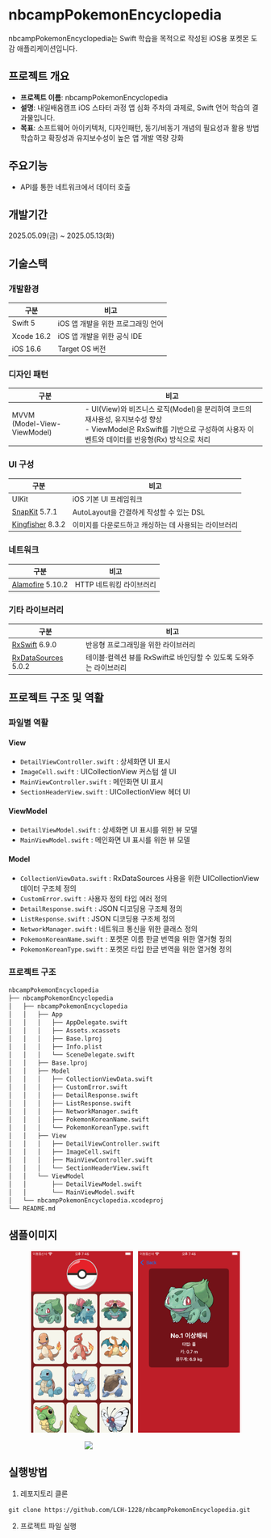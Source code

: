 # nbcampPokemonEncyclopedia
nbcampPokemonEncyclopedia는 Swift 학습을 목적으로 작성된 iOS용 포켓몬 도감 애플리케이션입니다.

## 프로젝트 개요
-   **프로젝트 이름**: nbcampPokemonEncyclopedia
-   **설명**: 내일배움캠프 iOS 스타터 과정 앱 심화 주차의 과제로, Swift 언어 학습의 결과물입니다.
-   **목표**: 소프트웨어 아이키텍처, 디자인패턴, 동기/비동기 개념의 필요성과 활용 방법 학습하고 확장성과 유지보수성이 높은 앱 개발 역량 강화

## 주요기능

- API를 통한 네트워크에서 데이터 호출

## 개발기간

2025.05.09(금) ~ 2025.05.13(화)  

## 기술스택

### 개발환경
| 구분 | 비고 |
|------|------|
| Swift 5 | iOS 앱 개발을 위한 프로그래밍 언어 |
| Xcode 16.2 | iOS 앱 개발을 위한 공식 IDE |
| iOS 16.6 | Target OS 버전 |

### 디자인 패턴
| 구분| 비고 |
|------|------|
|MVVM <br> (Model-View-ViewModel) | - UI(View)와 비즈니스 로직(Model)을 분리하여 코드의 재사용성, 유지보수성 향상 <br> - ViewModel은 RxSwift를 기반으로 구성하여 사용자 이벤트와 데이터를 반응형(Rx) 방식으로 처리 |

### UI 구성
| 구분 | 비고 |
|------|------|
| UIKit | iOS 기본 UI 프레임워크 |
| [SnapKit](https://github.com/SnapKit/SnapKit.git) 5.7.1 | AutoLayout을 간결하게 작성할 수 있는 DSL |
| [Kingfisher](https://github.com/onevcat/Kingfisher) 8.3.2 | 이미지를 다운로드하고 캐싱하는 데 사용되는 라이브러리 |

### 네트워크
| 구분 | 비고 |
|------|------|
| [Alamofire](https://github.com/Alamofire/Alamofire) 5.10.2 | HTTP 네트워킹 라이브러리 |

### 기타 라이브러리
| 구분 | 비고 |
|------|------|
| [RxSwift](https://github.com/ReactiveX/RxSwift) 6.9.0 | 반응형 프로그래밍을 위한 라이브러리 |
| [RxDataSources](https://github.com/RxSwiftCommunity/RxDataSources) 5.0.2 | 테이블·컬렉션 뷰를 RxSwift로 바인딩할 수 있도록 도와주는 라이브러리 |


## 프로젝트 구조 및 역활 

### 파일별 역활

#### View
- `DetailViewController.swift` : 상세화면 UI 표시
- `ImageCell.swift` : UICollectionView 커스텀 셀 UI
- `MainViewController.swift` : 메인화면 UI 표시
- `SectionHeaderView.swift` : UICollectionView 헤더 UI

#### ViewModel
- `DetailViewModel.swift` : 상세화면 UI 표시를 위한 뷰 모델
- `MainViewModel.swift` :  메인화면 UI 표시를 위한 뷰 모델

#### Model
- `CollectionViewData.swift` : RxDataSources 사용을 위한 UICollectionView 데이터 구조체 정의
- `CustomError.swift` : 사용자 정의 타입 에러 정의
- `DetailResponse.swift` : JSON 디코딩용 구조체 정의
- `ListResponse.swift` : JSON 디코딩용 구조체 정의
- `NetworkManager.swift` : 네트워크 통신을 위한 클래스 정의
- `PokemonKoreanName.swift` : 포켓몬 이름 한글 번역을 위한 열거형 정의
- `PokemonKoreanType.swift` : 포켓몬 타입 한글 번역을 위한 열거형 정의

### 프로젝트 구조
```
nbcampPokemonEncyclopedia
├── nbcampPokemonEncyclopedia
│   ├── nbcampPokemonEncyclopedia
│   │   ├── App
│   │   │   ├── AppDelegate.swift
│   │   │   ├── Assets.xcassets
│   │   │   ├── Base.lproj
│   │   │   ├── Info.plist
│   │   │   └── SceneDelegate.swift
│   │   ├── Base.lproj
│   │   ├── Model
│   │   │   ├── CollectionViewData.swift
│   │   │   ├── CustomError.swift
│   │   │   ├── DetailResponse.swift
│   │   │   ├── ListResponse.swift
│   │   │   ├── NetworkManager.swift
│   │   │   ├── PokemonKoreanName.swift
│   │   │   └── PokemonKoreanType.swift
│   │   ├── View
│   │   │   ├── DetailViewController.swift
│   │   │   ├── ImageCell.swift
│   │   │   ├── MainViewController.swift
│   │   │   └── SectionHeaderView.swift
│   │   └── ViewModel
│   │       ├── DetailViewModel.swift
│   │       └── MainViewModel.swift
│   └── nbcampPokemonEncyclopedia.xcodeproj
└── README.md
```

## 샘플이미지

<div style="display: flex; gap: 10px; justify-content: center;">
  <img src="https://github.com/LCH-1228/nbcampPokemonEncyclopedia/blob/develop/SampleImage/MainViewUI.png?raw=true" alt="메인화면" width="40%">
  <img src="https://github.com/LCH-1228/nbcampPokemonEncyclopedia/blob/develop/SampleImage/DetailViewUI.png?raw=true" alt="상세화면" width="40%">
</div>

<br/>

<div style="display: flex; gap: 10px; justify-content: center;">
  <img src="https://github.com/LCH-1228/nbcampPokemonEncyclopedia/blob/develop/SampleImage/Sample.gif?raw=true alt="샘플" width="40%">
</div>

## 실행방법

1. 레포지토리 클론
```shell
git clone https://github.com/LCH-1228/nbcampPokemonEncyclopedia.git
```

2. 프로젝트 파일 실행